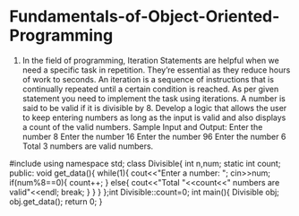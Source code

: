 # Fundamentals-of-Object-Oriented-Programming
1.	In the field of programming, Iteration Statements are helpful when we need a specific task in repetition. They’re essential as they reduce hours of work to seconds. An iteration is a sequence of instructions that is continually repeated until a certain condition is reached. As per given statement you need to implement the task using iterations. 
A number is said to be valid if it is divisible by 8. Develop a logic that allows the user to keep entering numbers as long as the input is valid and also displays a count of the valid numbers. 
Sample Input and Output:
Enter the number
8
Enter the number
16
Enter the number
96
Enter the number
6
Total 3 numbers are valid numbers. 



#include<iostream>
using namespace std;
class Divisible{
	int n,num;
	static int count;
	public:
		void get_data(){
			while(1){
				cout<<"Enter a number: ";
				cin>>num;
				if(num%8==0){
					count++;
				}
				else{
					cout<<"Total "<<count<<" numbers are valid"<<endl;
					break;
				}
			}
		}
};int Divisible::count=0;
int main(){
	Divisible obj;
	obj.get_data();
	return 0;
}
